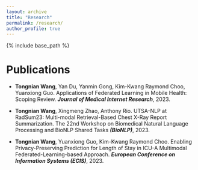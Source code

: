 ```yaml
---
layout: archive
title: "Research"
permalink: /research/
author_profile: true
---
```


{% include base_path %}


Publications
====

- **Tongnian Wang**, Yan Du, Yanmin Gong, Kim-Kwang Raymond Choo, Yuanxiong Guo.
    Applications of Federated Learning in Mobile Health: Scoping Review. ***Journal of Medical Internet Research***, 2023.

- **Tongnian Wang**, Xingmeng Zhao, Anthony Rio.
    UTSA-NLP at RadSum23: Multi-modal Retrieval-Based Chest X-Ray Report Summarization. The 22nd Workshop on Biomedical Natural Language Processing and BioNLP Shared Tasks ***(BioNLP)***, 2023.

- **Tongnian Wang**, Yuanxiong Guo, Kim-Kwang Raymond Choo. 
    Enabling Privacy-Preserving Prediction for Length of Stay in ICU-A Multimodal Federated-Learning-based Approach. ***European Conference on Information Systems (ECIS)***, 2023.